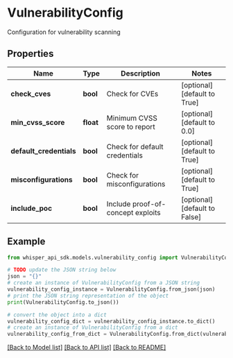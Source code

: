 # VulnerabilityConfig

Configuration for vulnerability scanning

## Properties

Name | Type | Description | Notes
------------ | ------------- | ------------- | -------------
**check_cves** | **bool** | Check for CVEs | [optional] [default to True]
**min_cvss_score** | **float** | Minimum CVSS score to report | [optional] [default to 0.0]
**default_credentials** | **bool** | Check for default credentials | [optional] [default to True]
**misconfigurations** | **bool** | Check for misconfigurations | [optional] [default to True]
**include_poc** | **bool** | Include proof-of-concept exploits | [optional] [default to False]

## Example

```python
from whisper_api_sdk.models.vulnerability_config import VulnerabilityConfig

# TODO update the JSON string below
json = "{}"
# create an instance of VulnerabilityConfig from a JSON string
vulnerability_config_instance = VulnerabilityConfig.from_json(json)
# print the JSON string representation of the object
print(VulnerabilityConfig.to_json())

# convert the object into a dict
vulnerability_config_dict = vulnerability_config_instance.to_dict()
# create an instance of VulnerabilityConfig from a dict
vulnerability_config_from_dict = VulnerabilityConfig.from_dict(vulnerability_config_dict)
```
[[Back to Model list]](../README.md#documentation-for-models) [[Back to API list]](../README.md#documentation-for-api-endpoints) [[Back to README]](../README.md)


